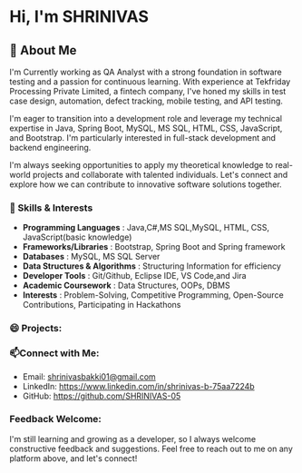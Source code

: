 
 # Hi, I'm SHRINIVAS 

## 👀 About Me 
I'm Currently working as QA Analyst with a strong foundation in software testing and a passion for continuous learning. With experience at Tekfriday Processing Private Limited, a fintech company, I've honed my skills in test case design, automation, defect tracking, mobile testing, and API testing.

I'm eager to transition into a development role and leverage my technical expertise in Java, Spring Boot, MySQL, MS SQL, HTML, CSS, JavaScript, and Bootstrap. I'm particularly interested in full-stack development and backend engineering.

I'm always seeking opportunities to apply my theoretical knowledge to real-world projects and collaborate with talented individuals. Let's connect and explore how we can contribute to innovative software solutions together.

### 🌱 Skills & Interests


- **Programming Languages**          : Java,C#,MS SQL,MySQL, HTML, CSS, JavaScript(basic knowledge)
- **Frameworks/Libraries**           : Bootstrap, Spring Boot and Spring framework
- **Databases**                      : MySQL, MS SQL Server
- **Data Structures & Algorithms**   : Structuring Information for efficiency
- **Developer Tools**                : Git/Github, Eclipse IDE, VS Code,and Jira
- **Academic Coursework**            : Data Structures, OOPs, DBMS
- **Interests**                      : Problem-Solving, Competitive Programming, Open-Source Contributions, Participating in Hackathons

 ### 😄 Projects:
 


### 📫Connect with Me:
- Email: shrinivasbakki01@gmail.com
- LinkedIn: https://www.linkedin.com/in/shrinivas-b-75aa7224b
- GitHub: https://github.com/SHRINIVAS-05
 
### Feedback Welcome:
I'm still learning and growing as a developer, so I always welcome constructive feedback and suggestions. Feel free to reach out to me on any platform above, and let's connect!

